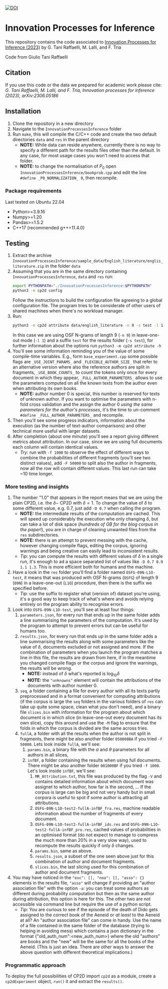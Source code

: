 [![DOI](https://zenodo.org/badge/678961833.svg)](https://zenodo.org/doi/10.5281/zenodo.12163217)
# Innovation Processes for Inference

This repository contains the code associated to [Innovation Processes for Inference (2023)](https://arxiv.org/abs/2306.05186) by G. Tani Raffaelli, M. Lalli, and F. Tria

Code from Giulio Tani Raffaelli

## Citation

If you use this code or the data we prepared for academic work please cite: *G. Tani Raffaelli, M. Lalli, and F. Tria, Innovation processes for inference (2023), arXiv:2306.05186*

## Installation

1. Clone the repository in a new directory
1. Navigate to the `InnovationProcessesInference` folder
1. Run `make`, this will compile the C/C++ code and create the two default directories `data` and `res` in the parent directory
    - **NOTE:** While data can reside anywhere, currently there is no way to specify a different path for the results files other than the default. In any case, for most usage cases you won't need to access that folder.
    - **NOTE:** to change the normalisation of $P_0$ open `InnovationProcessesInference/bookprob.cpp` and edit the line `#define _P0_NORMALIZATION_ 0`, then recompile.

### Package requirements

Last tested on Ubuntu 22.04
- Python>=3.9.16
- Numpy>=1.20
- Pandas>=1.5.2
- C++17 (recommended g++=11.4.0)

## Testing

1. Extract the archive `InnovationProcessesInference/sample_data/English_literature/englis_literature.zip` in the folder `data`
1. Assuming that you are in the same directory containing `InnovationProcessesInference`, `data` and `res` run:
    ``` bash
    export PYTHONPATH="./InnovationProcessesInference:$PYTHONPATH"
    python3 -m cp2d config
    ```
    Follow the instructions to build the configuration file agreeing to a global configuration file. The program tries to be considerate of other users of shared machines when there's no workload manager.
1. Run:
    ```bash
    python3 -m cp2d attribute data/english_literature -n 9 -s test -l 1 -V
    ```
    In this case we are using OSF N-grams of length 9 (`-n 9`) in leave-one-out mode (`-l 1`) and a suffix `test` for the results folder (`-s test`), for further information about the options run `python3 -m cp2d attribute -h`
1. You'll see some information reminding you of the value of some compile-time variables. E.g., form `base_experiment.cpp` some possible flags are `_USE_JOINT_PARAMS_` and `_FLEXIBLE_AUTHOR_SIZE_` that refer to an alternative version where also the reference authors are split in fragments, `_USE_BOOK_COUNTS_` to count the tokens only once for every document in which they appear, `_FULL_AUTHOR_PARAMETERS_` allows to use the parameters computed on all the known texts from the author even when attributing its own books.
    - **NOTE:** author number 0 is special, this number is reserved for texts of unknown author. If you want to optimise the parameters with n-fold cross validation and the assign the author 0 *using the same parameters for the author's processes*, it's the time to un-comment `#define _FULL_AUTHOR_PARAMETERS_` and recompile.
1. Then you'll see some progress indicators, information about the execution (as the number of text-author comparisons) and other technical more useful with larger datasets.
1. After completion (about one minute) you'll see a report giving different metrics about attribution. In our case, since we are using full documents each column will contain identical values.
    - *Try:* run with `-f 1000` to observe the effect of different ways to combine the probabilities of different fragments (you'll see two distinct values), add `-F 50000` to split also the author in fragments, now all the row will contain different values. This last run can take ~10 time longer.

### More testing and insights

1. The number "1.0" that appears in the report means that we are using the plain CP2D, i.e. the $\delta-$ CP2D with $\delta = 1$. To change the value of $\delta$ to some different value, e.g. 0.7, just add `-D 0.7` when calling the program.
    - **NOTE:** the intermediate results of the computation are cached. This will speed up considerably the execution whe only changing $\delta$, but can take a lot of disk space (*hundreds of GB for the blog corpus in the paper!*), you are in charge of cleaning unwanted files from the `res` subdirectories.
    - **NOTE:** there is an attempt to prevent messing with the cache, however changing compile flags, editing the corpus, ignoring warnings and being creative can easily lead to inconsistent results.
    - *Tip:* you can compute the results with different values of $\delta$ in a single run, it's enough to ad a space separated list of values like `-D 0.7 0.9 1.1 1.3`. This is more efficient both for humans and the machine.
1. Have a look in the `res` folder you'll find a folder named `OSFG-09N-L1O-test`, it means that was produced with OSF N-grams (`OSFG`) of length 9 (`09N`) in a leave-one-out (`L1O`) procedure, then there is the suffix we specified before.
    - *Tip:* use the suffix to register what (version of) dataset you're using, it's a good way to keep track of what's where and avoids relying entirely on the program ability to recognise errors.
1. Look into `OSFG-09N-L1O-test`, you'll see at least four things:
    1. `parameters.json`, for every run that ends up in the same folder adds a line summarising the parameters of the computation. It's used by the program to attempt to prevent errors but can be useful for humans too.
    1. `results.json`, for every run that ends up in the same folder adds a line summarising the results along with some parameters like the value of $\delta$, documents excluded or not assigned and more. If the combination of parameters when you launch the program matches a line in this file, the results are drawn from here, if in the meantime you changed compile flags or the corpus and ignore the warnings, the results will be wrong.
        - **NOTE:** instead of $\delta$ what's reported is $\log_{10}\delta$
        - **NOTE:** the `"unknowns"` element will contain the attributions of the documents with author number 0.
    1. `seq`, a folder containing a file for every author with all its texts partly preprocessed and in a format convenient for computing attributions (if the corpus is large the `seq` folders in the various folders of `res` can take up quite some space, clean what you don't need), and a binary file `slices.bin` with information for the program about which document is in which slice (in leave-one-out every document has its own slice), copy this around and use the `-M` flag to ensure that the folds in which the corpus is divided are the same across tries.
    1. `fullA`, a folder with all the results when the author is not split in fragments, there might be also another folder `050000BA` if you tried `-F 50000`. Lets look inside `fullA`, we'll see:
        1. `params.bin`, a binary file with the $\alpha$ and $\theta$ parameters for all authors in all slices,
        1. `infBF`, a folder containing the results when using full documents. There might be also another folder `001000BF` if you tried `-f 1000`. Let's look inside `infBF`, we'll see:
            1. `MR_Attribution.txt`, this file was produced by the flag `-V` and contains detailed information about which document was assignet to which author, how far is the second, ... If the corpus is large can be big and not very handy but in small corpora is useful to spot if some author is attracting all attributions.
            1. `OSFG-09N-L1O-test2-fullA-infBF_fra.res`, machine readable information about the number of fragments of every document.
            1. `OSFG-09N-L1O-test2-fullA-infBF_ids.res` and `OSFG-09N-L1O-test2-fullA-infBF_pro.res`, cached values of probabilities in an optimised format (do not expect to manage to compress the much more than 20% in a very slow way), used to recompute the results quickly if only $\delta$ changes.
            1. `params.bin`, same as above.
            1. `results.json`, a subset of the one seen above just for this combination of author and document fragments.
            1. `slices.bin`, the last slicing used for this combination of author and document fragments.
1. You may have noticed in the `"exc": [], "noa": [], "asso": {}` elements in the results file, `"asso"` will change if providing an "author association file" with the option `-a`: you can treat some authors as different during probability computation but then as the same author during attribution, this option is here for this. The other two are not accessible via command line but require the use of a python script.
    - *Tip:* You are curious to see if the episode of the death of Dido gets assigned to the correct book of the Aeneid or *at least* to the Aeneid at all? An "author association file" can come in handy. Use the name of a file contained in the same folder of the database (trying to helping in avoiding mess) which contains a json dictionary in the format {"old_auth_num":<new_auth_num>} where the old "authors" are books and the "new" will be the same for all the books of the Aeneid. (This is just an idea. There are other ways to answer the above question with different theoretical implications.)

### Programmatic approach

To deploy the full possibilities of CP2D import `cp2d` as a module, create a `cp2dExperiment` object, `run()` it and extract the `results()`.
